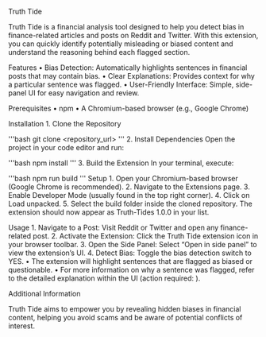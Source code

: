 Truth Tide

Truth Tide is a financial analysis tool designed to help you detect bias in finance-related articles and posts on Reddit and Twitter. With this extension, you can quickly identify potentially misleading or biased content and understand the reasoning behind each flagged section.

Features
	•	Bias Detection: Automatically highlights sentences in financial posts that may contain bias.
	•	Clear Explanations: Provides context for why a particular sentence was flagged.
	•	User-Friendly Interface: Simple, side-panel UI for easy navigation and review.

Prerequisites
	•	npm
	•	A Chromium-based browser (e.g., Google Chrome)

Installation
	1.	Clone the Repository

'''bash
git clone <repository_url>
'''
	2.	Install Dependencies
Open the project in your code editor and run:

'''bash
npm install
'''
	3.	Build the Extension
In your terminal, execute:

'''bash
npm run build
'''
Setup
	1.	Open your Chromium-based browser (Google Chrome is recommended).
	2.	Navigate to the Extensions page.
	3.	Enable Developer Mode (usually found in the top right corner).
	4.	Click on Load unpacked.
	5.	Select the build folder inside the cloned repository.
The extension should now appear as Truth-Tides 1.0.0 in your list.

Usage
	1.	Navigate to a Post:
Visit Reddit or Twitter and open any finance-related post.
	2.	Activate the Extension:
Click the Truth Tide extension icon in your browser toolbar.
	3.	Open the Side Panel:
Select “Open in side panel” to view the extension’s UI.
	4.	Detect Bias:
Toggle the bias detection switch to YES.
	•	The extension will highlight sentences that are flagged as biased or questionable.
	•	For more information on why a sentence was flagged, refer to the detailed explanation within the UI (action required: <Do Action>).

Additional Information

Truth Tide aims to empower you by revealing hidden biases in financial content, helping you avoid scams and be aware of potential conflicts of interest.

